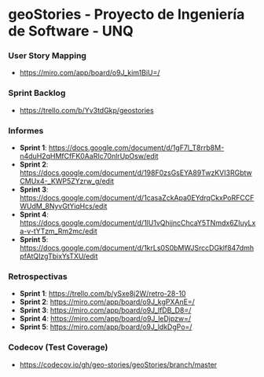 # geoStories - Proyecto de Ingeniería de Software - UNQ

### User Story Mapping

* https://miro.com/app/board/o9J_kim1BiU=/

### Sprint Backlog

* https://trello.com/b/Yv3tdGkp/geostories

### Informes

* **Sprint 1**: https://docs.google.com/document/d/1gF7l_T8rrb8M-n4duH2qHMfCfFK0AaRIc70nlrUpOsw/edit
* **Sprint 2**: https://docs.google.com/document/d/198F0zsGsEYA89TwzKVI3RGbtwCMUx4-_KWP5ZYzrw_g/edit
* **Sprint 3**: https://docs.google.com/document/d/1casaZckApa0EYdrqCkxPoRFCCFWUdM_8NyvGtYiqHcs/edit
* **Sprint 4**: https://docs.google.com/document/d/1lU1vQhjjncChcaY5TNmdx6ZIuyLxa-v-tYTzm_Rm2mc/edit
* **Sprint 5**: https://docs.google.com/document/d/1krLs0S0bMWJSrccDGklf847dmhpfAtQIzgTbixYsTXU/edit

### Retrospectivas
* **Sprint 1**: https://trello.com/b/ySxe8j2W/retro-28-10
* **Sprint 2**: https://miro.com/app/board/o9J_kgPXAnE=/
* **Sprint 3**: https://miro.com/app/board/o9J_lfDB_D8=/
* **Sprint 4**: https://miro.com/app/board/o9J_leDjpzw=/
* **Sprint 5**: https://miro.com/app/board/o9J_ldkDgPo=/

### Codecov (Test Coverage)
* https://codecov.io/gh/geo-stories/geoStories/branch/master
